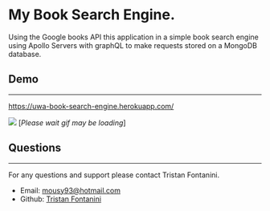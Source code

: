 # My Book Search Engine.

Using the Google books API this application in a simple book search engine using Apollo Servers with graphQL to make requests stored on a MongoDB database.

## Demo

---

https://uwa-book-search-engine.herokuapp.com/

![](Assets/CPT2209041543-1913x941-min.gif)
[<i>Please wait gif may be loading</i>]

## Questions

---

For any questions and support please contact Tristan Fontanini.

- Email: mousy93@hotmail.com
- Github: [Tristan Fontanini](https://github.com/Twistedmouse)
